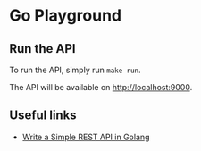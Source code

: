 # Go Playground

## Run the API

To run the API, simply run `make run`.

The API will be available on <http://localhost:9000>.

## Useful links

- [Write a Simple REST API in Golang](https://dev.to/lucasnevespereira/write-a-rest-api-in-golang-following-best-practices-pe9)
